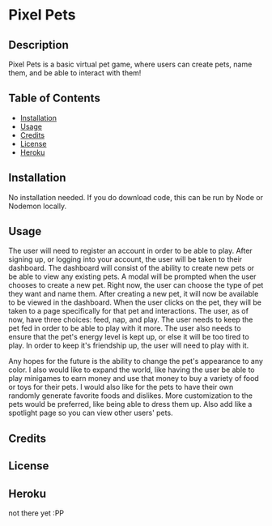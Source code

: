 # Pixel Pets

## Description

Pixel Pets is a basic virtual pet game, where users can create pets, name them, and be able to interact with them!

## Table of Contents

- [Installation](#installation)
- [Usage](#usage)
- [Credits](#credits)
- [License](#license)
- [Heroku](#heroku)

## Installation

No installation needed. If you do download code, this can be run by Node or Nodemon locally.

## Usage

The user will need to register an account in order to be able to play. After signing up, or logging into your account, the user will be taken to their dashboard. The dashboard will consist of the ability to create new pets or be able to view any existing pets. A modal will be prompted when the user chooses to create a new pet. Right now, the user can choose the type of pet they want and name them. After creating a new pet, it will now be available to be viewed in the dashboard. When the user clicks on the pet, they will be taken to a page specifically for that pet and interactions. The user, as of now, have three choices: feed, nap, and play. The user needs to keep the pet fed in order to be able to play with it more. The user also needs to ensure that the pet's energy level is kept up, or else it will be too tired to play. In order to keep it's friendship up, the user will need to play with it.

Any hopes for the future is the ability to change the pet's appearance to any color. I also would like to expand the world, like having the user be able to play minigames to earn money and use that money to buy a variety of food or toys for their pets. I would also like for the pets to have their own randomly generate favorite foods and dislikes. More customization to the pets would be preferred, like being able to dress them up. Also add like a spotlight page so you can view other users' pets.

## Credits

## License

## Heroku

not there yet :PP